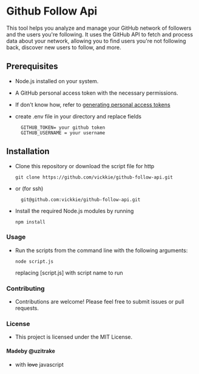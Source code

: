 # Github Follow Api

This tool helps you analyze and manage your GitHub network of followers and the users you're following. It uses the GitHub API to fetch and process data about your network, allowing you to find users you're not following back, discover new users to follow, and more.

## Prerequisites
- Node.js installed on your system.
- A GitHub personal access token with the necessary permissions.
- If don't know how, refer to [generating personal access tokens](https://docs.github.com/en/apps/creating-github-apps/authenticating-with-a-github-app/generating-a-user-access-token-for-a-github-app)

- create .env file in your directory and replace fields

    ```
      GITHUB_TOKEN= your github token
      GITHUB_USERNAME = your username
    ```

## Installation
- Clone this repository or download the script file for http
  ```
  git clone https://github.com/vickkie/github-follow-api.git
  ```
 - or (for ssh)
   ```
     git@github.com:vickkie/github-follow-api.git
   ```

- Install the required Node.js modules by running
  ```
  npm install
  ```  

### Usage
- Run the scripts from the command line with the following arguments:
  ```
  node script.js
  ```
  replacing [script.js]  with script name to run

### Contributing
- Contributions are welcome! Please feel free to submit issues or pull requests.

### License
- This project is licensed under the MIT License. 
  

#### Madeby @uzitrake 
- with ~~love~~ javascript 




